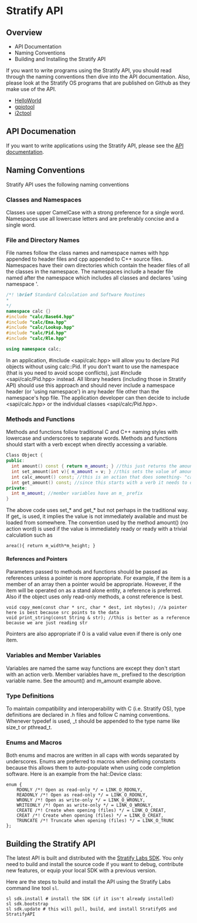 # Stratify API

## Overview

- API Documentation
- Naming Conventions
- Building and Installing the Stratify API

If you want to write programs using the Stratify API, you should read through the naming conventions then dive into the API documentation. Also, please look at the Stratify OS programs that are published on Github as they make use of the API.

- [HelloWorld](https://github.com/StratifyLabs/HelloWorld)
- [gpiotool](https://github.com/StratifyLabs/gpiotool)
- [i2ctool](https://github.com/StratifyLabs/i2ctool)

## API Documenation

If you want to write applications using the Stratify API, please see the [API documentation](https://docs.stratifylabs.co/StratifyAPI/).

## Naming Conventions

Stratify API uses the following naming conventions

### Classes and Namespaces

Classes use upper CamelCase with a strong preference for a single word. Namespaces use all lowercase letters and are preferably concise and a single word.

### File and Directory Names

File names follow the class names and namespace names with hpp appended to header files and cpp appended to C++ source files.  Namespaces have their own directories which contain the header files of all the classes in the namespace.  The namespaces include a header file named after the namespace which includes all classes and declares 'using namespace <namespace>'.
	
```c++
/*! \brief Standard Calculation and Software Routines
*
*/
namespace calc {}
#include "calc/Base64.hpp"
#include "calc/Ema.hpp"
#include "calc/Lookup.hpp"
#include "calc/Pid.hpp"
#include "calc/Rle.hpp"

using namespace calc;
```

In an application, #include <sapi/calc.hpp> will allow you to declare Pid objects without using calc::Pid.  If you don't want to use the namespace (that is you need to avoid scope conflicts), just #include <sapi/calc/Pid.hpp> instead.  All library headers (including those in Stratify API) should use this approach and should never include a namespace header (or 'using namespace') in any header file other than the namespace's hpp file. The application developer can then decide to include <sapi/calc.hpp> or the individual classes <sapi/calc/Pid.hpp>.

### Methods and Functions

Methods and functions follow traditional C and C++ naming styles with lowercase and underscores to separate words.  Methods and functions should start with a verb except when directly accessing a variable.

```c++
Class Object {
public:
  int amount() const { return m_amount; } //this just returns the amount (no calculating no fetching)
  int set_amount(int v){ m_amount = v; } //this sets the value of amount
  int calc_amount() const; //this is an action that does something- "calc" is commonly used to denote a calculation
  int get_amount() const; //since this starts with a verb it needs to do something--like load amount from a file
private:
  int m_amount; //member variables have an m_ prefix
}
```

The above code uses set_* and get_* but not perhaps in the traditional way.  If get_ is used, it implies the value is not immediately available and must be loaded from somewhere.  The convention used by the method amount() (no action word) is used if the value is immediately ready or ready with a trivial calculation such as

    area(){ return m_width*m_height; }

#### References and Pointers

Parameters passed to methods and functions should be passed as references unless a pointer is more appropriate.  For example, if the item is a member of an array then a pointer would be appropriate. 
However, if the item will be operated on as a stand alone entity, a reference is preferred.  Also if the object uses only read-only methods, a const reference is best.

	void copy_mem(const char * src, char * dest, int nbytes); //a pointer here is best because src points to the data
	void print_string(const String & str); //this is better as a reference because we are just reading str
	
Pointers are also appropriate if 0 is a valid value even if there is only one item.

### Variables and Member Variables

Variables are named the same way functions are except they don't start with an action verb.  Member variables have m_ prefixed to the description variable name.  See the amount() and m_amount example above.

### Type Definitions

To maintain compatibility and interoperability with C (i.e. Stratify OS), type definitions are declared in .h files and follow C naming conventions.  Whenever typedef is used, _t should be appended to the type name like size_t or pthread_t.

### Enums and Macros

Both enums and macros are written in all caps with words separated by underscores. Enums are preferred to macros when defining constants because this allows them to auto-populate when using code completion software.  Here is an example from the hal::Device class:
```c+
enum {
    RDONLY /*! Open as read-only */ = LINK_O_RDONLY,
    READONLY /*! Open as read-only */ = LINK_O_RDONLY,
    WRONLY /*! Open as write-only */ = LINK_O_WRONLY,
    WRITEONLY /*! Open as write-only */ = LINK_O_WRONLY,
    CREATE /*! Create when opening (files) */ = LINK_O_CREAT,
    CREAT /*! Create when opening (files) */ = LINK_O_CREAT,
    TRUNCATE /*! Truncate when opening (files) */ = LINK_O_TRUNC
};
```

## Building the Stratify API

The latest API is built and distributed with the [Stratify Labs SDK](https://app.stratifylabs.co/). You only need to build and install the source code if you want to debug, contribute new features, or equip your local SDK with a previous version.

Here are the steps to build and install the API using the Stratify Labs command line tool `sl`.

```
sl sdk.install # install the SDK (if it isn't already installed)
sl sdk.bootstrap
sl sdk.update # this will pull, build, and install StratifyOS and StratifyAPI
```
